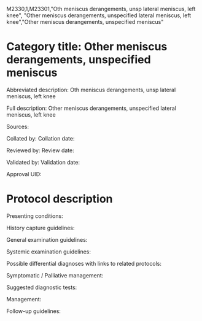 M2330,1,M23301,"Oth meniscus derangements, unsp lateral meniscus, left knee", "Other meniscus derangements, unspecified lateral meniscus, left knee","Other meniscus derangements, unspecified meniscus"
# Category title: Other meniscus derangements, unspecified meniscus

Abbreviated description: Oth meniscus derangements, unsp lateral meniscus, left knee

Full description: Other meniscus derangements, unspecified lateral meniscus, left knee

Sources:

Collated by:
Collation date:

Reviewed by:
Review date:

Validated by:
Validation date:

Approval UID:

# Protocol description

Presenting conditions:

History capture guidelines:

General examination guidelines:

Systemic examination guidelines:

Possible differential diagnoses with links to related protocols:

Symptomatic / Palliative management:

Suggested diagnostic tests:

Management:

Follow-up guidelines:
